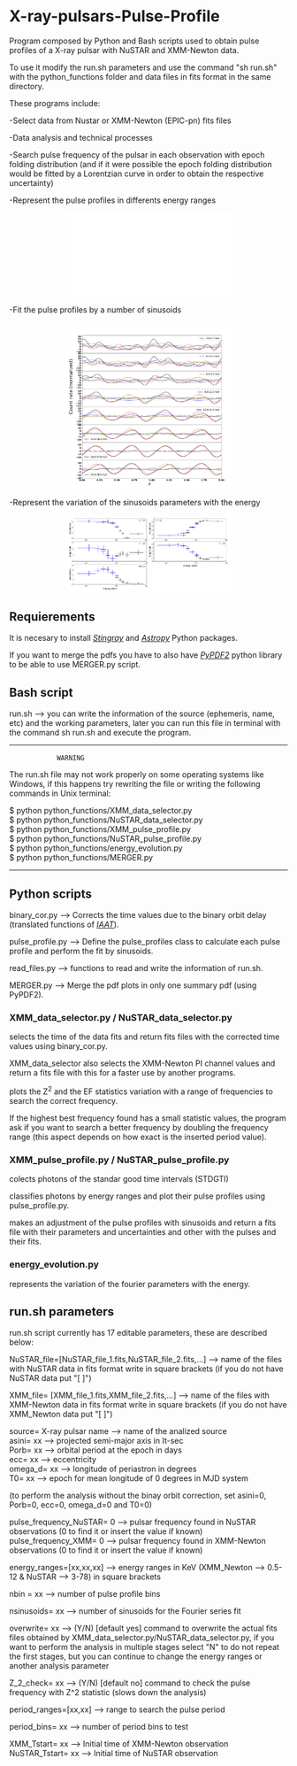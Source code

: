 # X-ray-pulsars-Pulse-Profile

Program composed by Python and Bash scripts used to obtain pulse profiles of a X-ray pulsar with NuSTAR and XMM-Newton data.

To use it modify the run.sh parameters and use the command "sh run.sh" with the python_functions folder and data files in fits format in the same directory.

These programs include:

-Select data from Nustar or XMM-Newton (EPIC-pn) fits files

-Data analysis and technical processes

-Search pulse frequency of the pulsar in each observation with epoch folding distribution (and if it were possible the epoch folding distribution would be fitted by a Lorentzian curve in order to obtain the respective uncertainty)

-Represent the pulse profiles in differents energy ranges

<p align="center">
<embed src="figures/Vela_X-1_NuSTAR_pulse_profile.pdf" type="application/pdf" width=300>

-Fit the pulse profiles by a number of sinusoids
  
<p align="center">
<img src="figures/Vela_X-1_NuSTAR_pulse_profile_harmonics.pdf" width=300>

-Represent the variation of the sinusoids parameters with the energy

<p align="center">
<img src="figures/Vela_X-1_amplitudes_energy_variation.pdf" width=300>
  
## Requierements

It is necesary to install *[Stingray][1]* and *[Astropy][2]* Python packages.

[1]: https://stingray.readthedocs.io/en/latest/
[2]: https://www.astropy.org/

If you want to merge the pdfs you have to also have *[PyPDF2][3]* python library to be able to use MERGER.py script.

[3]: https://pythonhosted.org/PyPDF2/

## Bash script

run.sh --> you can write the information of the source (ephemeris, name, etc) and the working parameters, later you can run this file in terminal with the command sh run.sh and execute the program.

-------------------------------
                WARNING
The run.sh file may not work properly on some operating systems like Windows, if this happens try rewriting the file or writing the following commands in Unix terminal:

$ python python_functions/XMM_data_selector.py <br/>
$ python python_functions/NuSTAR_data_selector.py <br/>
$ python python_functions/XMM_pulse_profile.py <br/>
$ python python_functions/NuSTAR_pulse_profile.py <br/>
$ python python_functions/energy_evolution.py <br/>
$ python python_functions/MERGER.py

--------------------------------------

## Python scripts

binary_cor.py --> Corrects the time values due to the binary orbit delay (translated functions of *[IAAT][4]*).

[4]: http://astro.uni-tuebingen.de/software/idl/aitlib/astro/

pulse_profile.py --> Define the pulse_profiles class to calculate each pulse profile and perform the fit by sinusoids.

read_files.py --> functions to read and write the information of run.sh.

MERGER.py --> Merge the pdf plots in only one summary pdf (using PyPDF2).

###  XMM_data_selector.py / NuSTAR_data_selector.py

selects the time of the data fits and return fits files with the corrected time values using binary_cor.py.

XMM_data_selector also selects the XMM-Newton PI channel values and return a fits file with this for a faster use by another programs.

plots the Z<sup>2</sup> and the EF statistics variation with a range of frequencies to search the correct frequency.

If the highest best frequency found has a small statistic values, the program ask if you want to search a better frequency by doubling the frequency range (this aspect depends on how exact is the inserted period value).

###  XMM_pulse_profile.py / NuSTAR_pulse_profile.py

colects photons of the standar good time intervals (STDGTI)

classifies photons by energy ranges and plot their pulse profiles using pulse_profile.py.

makes an adjustment of the pulse profiles with sinusoids and return a fits file with their parameters and uncertainties and other with the pulses and their fits.

###  energy_evolution.py

represents the variation of the fourier parameters with the energy.

## run.sh parameters

run.sh script currently has 17 editable parameters, these are described below:

NuSTAR_file=[NuSTAR_file_1.fits,NuSTAR_file_2.fits,...] --> name of the files with NuSTAR data in fits format write in square brackets (if you do not have NuSTAR data put "[ ]")

XMM_file= [XMM_file_1.fits,XMM_file_2.fits,...] --> name of the files with XMM-Newton data in fits format write in square brackets (if you do not have XMM_Newton data put "[ ]")

source= X-ray pulsar name --> name of the analized source  
asini= xx --> projected semi-major axis in It-sec  
Porb= xx --> orbital period at the epoch in days  
ecc= xx -->  eccentricity  
omega_d= xx --> longitude of periastron in degrees  
T0= xx --> epoch for mean longitude of 0 degrees in MJD system

(to perform the analysis without the binay orbit correction, set asini=0, Porb=0, ecc=0, omega_d=0 and T0=0)

pulse_frequency_NuSTAR= 0 --> pulsar frequency found in NuSTAR observations (0 to find it or insert the value if known) 
pulse_frequency_XMM= 0 --> pulsar frequency found in XMM-Newton observations (0 to find it or insert the value if known)

energy_ranges=[xx,xx,xx] --> energy ranges in KeV (XMM_Newton --> 0.5-12 & NuSTAR --> 3-78) in square brackets

nbin = xx --> number of pulse profile bins

nsinusoids= xx --> number of sinusoids for the Fourier series fit

overwrite= xx --> (Y/N) [default yes] command to overwrite the actual fits files obtained by XMM_data_selector.py/NuSTAR_data_selector.py, if you want to perform the analysis in multiple stages select "N" to do not repeat the first stages, but you can continue to change the energy ranges or another analysis parameter

Z_2_check= xx --> (Y/N) [default no] command to check the pulse frequency with Z^2 statistic (slows down the analysis)

period_ranges=[xx,xx] --> range to search the pulse period

period_bins= xx --> number of period bins to test

XMM_Tstart= xx --> Initial time of XMM-Newton observation  <br/>
NuSTAR_Tstart= xx --> Initial time of NuSTAR observation
  


